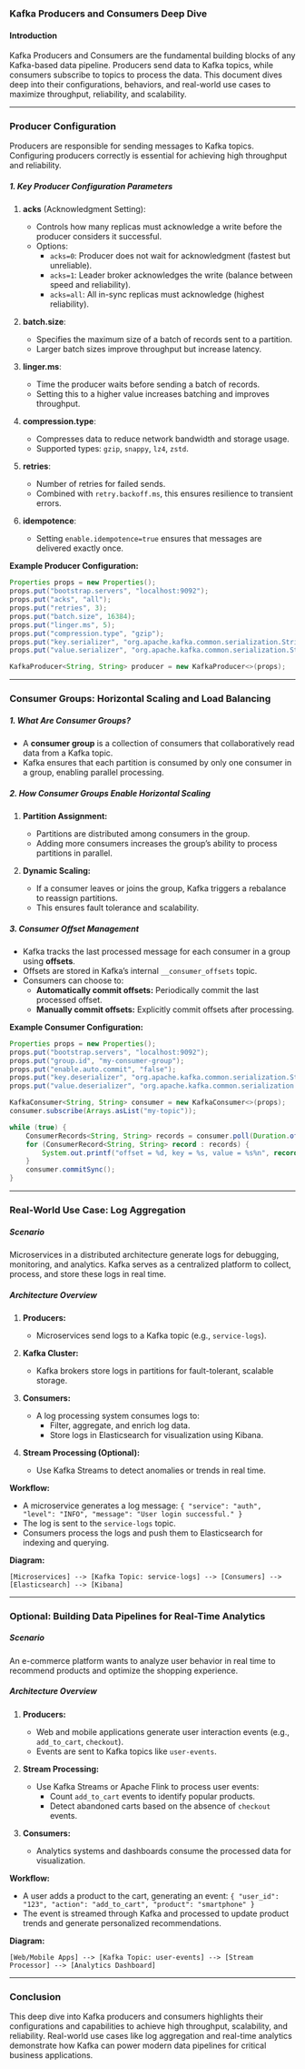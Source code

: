 ### Kafka Producers and Consumers Deep Dive

#### **Introduction**
Kafka Producers and Consumers are the fundamental building blocks of any Kafka-based data pipeline. Producers send data to Kafka topics, while consumers subscribe to topics to process the data. This document dives deep into their configurations, behaviors, and real-world use cases to maximize throughput, reliability, and scalability.

---

### **Producer Configuration**

Producers are responsible for sending messages to Kafka topics. Configuring producers correctly is essential for achieving high throughput and reliability.

##### **1. Key Producer Configuration Parameters**

1. **acks** (Acknowledgment Setting):
   - Controls how many replicas must acknowledge a write before the producer considers it successful.
   - Options:
     - `acks=0`: Producer does not wait for acknowledgment (fastest but unreliable).
     - `acks=1`: Leader broker acknowledges the write (balance between speed and reliability).
     - `acks=all`: All in-sync replicas must acknowledge (highest reliability).

2. **batch.size**:
   - Specifies the maximum size of a batch of records sent to a partition.
   - Larger batch sizes improve throughput but increase latency.

3. **linger.ms**:
   - Time the producer waits before sending a batch of records.
   - Setting this to a higher value increases batching and improves throughput.

4. **compression.type**:
   - Compresses data to reduce network bandwidth and storage usage.
   - Supported types: `gzip`, `snappy`, `lz4`, `zstd`.

5. **retries**:
   - Number of retries for failed sends.
   - Combined with `retry.backoff.ms`, this ensures resilience to transient errors.

6. **idempotence**:
   - Setting `enable.idempotence=true` ensures that messages are delivered exactly once.

**Example Producer Configuration:**
```java
Properties props = new Properties();
props.put("bootstrap.servers", "localhost:9092");
props.put("acks", "all");
props.put("retries", 3);
props.put("batch.size", 16384);
props.put("linger.ms", 5);
props.put("compression.type", "gzip");
props.put("key.serializer", "org.apache.kafka.common.serialization.StringSerializer");
props.put("value.serializer", "org.apache.kafka.common.serialization.StringSerializer");

KafkaProducer<String, String> producer = new KafkaProducer<>(props);
```

---

### **Consumer Groups: Horizontal Scaling and Load Balancing**

##### **1. What Are Consumer Groups?**
- A **consumer group** is a collection of consumers that collaboratively read data from a Kafka topic.
- Kafka ensures that each partition is consumed by only one consumer in a group, enabling parallel processing.

##### **2. How Consumer Groups Enable Horizontal Scaling**
1. **Partition Assignment:**
   - Partitions are distributed among consumers in the group.
   - Adding more consumers increases the group’s ability to process partitions in parallel.

2. **Dynamic Scaling:**
   - If a consumer leaves or joins the group, Kafka triggers a rebalance to reassign partitions.
   - This ensures fault tolerance and scalability.

##### **3. Consumer Offset Management**
- Kafka tracks the last processed message for each consumer in a group using **offsets**.
- Offsets are stored in Kafka’s internal `__consumer_offsets` topic.
- Consumers can choose to:
  - **Automatically commit offsets:** Periodically commit the last processed offset.
  - **Manually commit offsets:** Explicitly commit offsets after processing.

**Example Consumer Configuration:**
```java
Properties props = new Properties();
props.put("bootstrap.servers", "localhost:9092");
props.put("group.id", "my-consumer-group");
props.put("enable.auto.commit", "false");
props.put("key.deserializer", "org.apache.kafka.common.serialization.StringDeserializer");
props.put("value.deserializer", "org.apache.kafka.common.serialization.StringDeserializer");

KafkaConsumer<String, String> consumer = new KafkaConsumer<>(props);
consumer.subscribe(Arrays.asList("my-topic"));

while (true) {
    ConsumerRecords<String, String> records = consumer.poll(Duration.ofMillis(100));
    for (ConsumerRecord<String, String> record : records) {
        System.out.printf("offset = %d, key = %s, value = %s%n", record.offset(), record.key(), record.value());
    }
    consumer.commitSync();
}
```

---

### **Real-World Use Case: Log Aggregation**

##### **Scenario**
Microservices in a distributed architecture generate logs for debugging, monitoring, and analytics. Kafka serves as a centralized platform to collect, process, and store these logs in real time.

##### **Architecture Overview**
1. **Producers:**
   - Microservices send logs to a Kafka topic (e.g., `service-logs`).

2. **Kafka Cluster:**
   - Kafka brokers store logs in partitions for fault-tolerant, scalable storage.

3. **Consumers:**
   - A log processing system consumes logs to:
     - Filter, aggregate, and enrich log data.
     - Store logs in Elasticsearch for visualization using Kibana.

4. **Stream Processing (Optional):**
   - Use Kafka Streams to detect anomalies or trends in real time.

**Workflow:**
- A microservice generates a log message: `{ "service": "auth", "level": "INFO", "message": "User login successful." }`
- The log is sent to the `service-logs` topic.
- Consumers process the logs and push them to Elasticsearch for indexing and querying.

**Diagram:**
```
[Microservices] --> [Kafka Topic: service-logs] --> [Consumers] --> [Elasticsearch] --> [Kibana]
```

---

### **Optional: Building Data Pipelines for Real-Time Analytics**

##### **Scenario**
An e-commerce platform wants to analyze user behavior in real time to recommend products and optimize the shopping experience.

##### **Architecture Overview**
1. **Producers:**
   - Web and mobile applications generate user interaction events (e.g., `add_to_cart`, `checkout`).
   - Events are sent to Kafka topics like `user-events`.

2. **Stream Processing:**
   - Use Kafka Streams or Apache Flink to process user events:
     - Count `add_to_cart` events to identify popular products.
     - Detect abandoned carts based on the absence of `checkout` events.

3. **Consumers:**
   - Analytics systems and dashboards consume the processed data for visualization.

**Workflow:**
- A user adds a product to the cart, generating an event: `{ "user_id": "123", "action": "add_to_cart", "product": "smartphone" }`
- The event is streamed through Kafka and processed to update product trends and generate personalized recommendations.

**Diagram:**
```
[Web/Mobile Apps] --> [Kafka Topic: user-events] --> [Stream Processor] --> [Analytics Dashboard]
```

---

### **Conclusion**
This deep dive into Kafka producers and consumers highlights their configurations and capabilities to achieve high throughput, scalability, and reliability. Real-world use cases like log aggregation and real-time analytics demonstrate how Kafka can power modern data pipelines for critical business applications.
